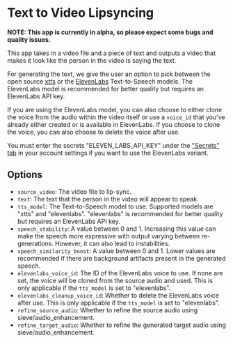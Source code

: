 # Text to Video Lipsyncing

**NOTE: This app is currently in alpha, so please expect some bugs and quality issues.**

This app takes in a video file and a piece of text and outputs a video that makes it look like the person in the video is saying the text.

For generating the text, we give the user an option to pick between the open source [xtts](https://www.sievedata.com/functions/sieve/xtts-v1) or the [ElevenLabs](https://www.sievedata.com/functions/sieve/elevenlabs_speech_synthesis) Text-to-Speech models. The ElevenLabs model is recommended for better quality but requires an ElevenLabs API key.

If you are using the ElevenLabs model, you can also choose to either clone the voice from the audio within the video itself or use a `voice_id` that you've already either created or is available in ElevenLabs. If you choose to clone the voice, you can also choose to delete the voice after use.

You must enter the secrets "ELEVEN_LABS_API_KEY" under the ["Secrets" tab](https://www.sievedata.com/dashboard/settings/secrets) in your account settings if you want to use the ElevenLabs variant.

## Options

- `source_video`: The video file to lip-sync.
- `text`: The text that the person in the video will appear to speak.
- `tts_model`: The Text-to-Speech model to use. Supported models are "xtts" and "elevenlabs". "elevenlabs" is recommended for better quality but requires an ElevenLabs API key.
- `speech_stability`: A value between 0 and 1. Increasing this value can make the speech more expressive with output varying between re-generations. However, it can also lead to instabilities.
- `speech_similarity_boost`: A value between 0 and 1. Lower values are recommended if there are background artifacts present in the generated speech.
- `elevenlabs_voice_id`: The ID of the ElevenLabs voice to use. If none are set, the voice will be cloned from the source audio and used. This is only applicable if the `tts_model` is set to "elevenlabs".
- `elevenlabs_cleanup_voice_id`: Whether to delete the ElevenLabs voice after use. This is only applicable if the `tts_model` is set to "elevenlabs".
- `refine_source_audio`: Whether to refine the source audio using sieve/audio_enhancement.
- `refine_target_audio`: Whether to refine the generated target audio using sieve/audio_enhancement.
